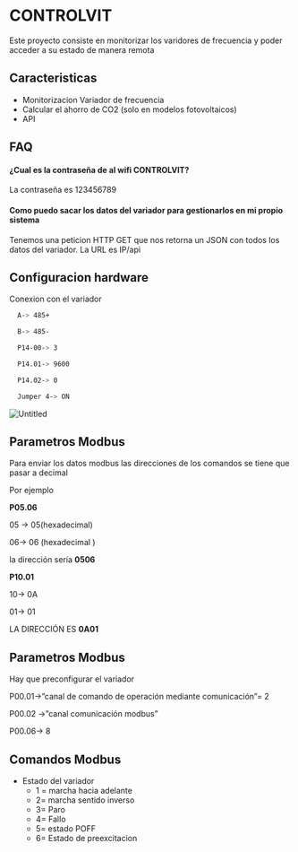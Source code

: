 
# CONTROLVIT

Este proyecto consiste en monitorizar los varidores de frecuencia y poder acceder a su estado de manera remota


## Caracteristicas

- Monitorizacion Variador de frecuencia
- Calcular el ahorro de CO2 (solo en modelos fotovoltaicos)
- API


## FAQ

#### ¿Cual es la contraseña de al wifi CONTROLVIT?

La contraseña es 123456789

#### Como puedo sacar los datos del variador para gestionarlos en mi propio sistema

Tenemos una peticion HTTP GET que nos retorna un JSON con todos los datos del variador. La URL es IP/api


## Configuracion hardware

Conexion con el variador
```bash
  A-> 485+
```
```bash
  B-> 485-
```
```bash
  P14-00-> 3
```
```bash
  P14.01-> 9600
```
```bash
  P14.02-> 0
```
```bash
  Jumper 4-> ON
```
![Untitled](https://github.com/agente47m/controlvit/assets/14801079/7a169059-c211-4540-a094-88e79c98f2a4)

## Parametros Modbus
Para enviar los datos modbus las direcciones de los comandos se tiene que pasar a decimal 

Por ejemplo 

**P05.06**

05 → 05(hexadecimal)

06→ 06 (hexadecimal )

la dirección sería **0506**

**P10.01**

10→ 0A

01→ 01 

LA DIRECCIÓN ES **0A01**

## Parametros Modbus

Hay que preconfigurar el variador

P00.01→”canal de comando de operación mediante comunicación”= 2

P00.02 →”canal comunicación modbus”

P00.06→ 8

## Comandos Modbus
- Estado del variador
    - 1 = marcha hacia adelante
    - 2= marcha sentido inverso
    - 3= Paro
    - 4= Fallo
    - 5= estado POFF
    - 6= Estado de preexcitacion


